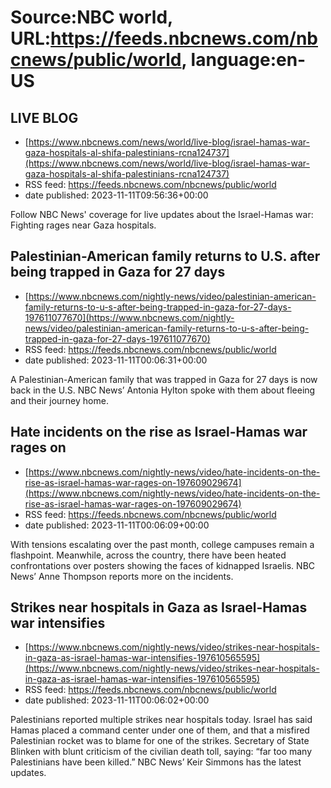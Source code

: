 # Source:NBC world, URL:https://feeds.nbcnews.com/nbcnews/public/world, language:en-US

## LIVE BLOG
 - [https://www.nbcnews.com/news/world/live-blog/israel-hamas-war-gaza-hospitals-al-shifa-palestinians-rcna124737](https://www.nbcnews.com/news/world/live-blog/israel-hamas-war-gaza-hospitals-al-shifa-palestinians-rcna124737)
 - RSS feed: https://feeds.nbcnews.com/nbcnews/public/world
 - date published: 2023-11-11T09:56:36+00:00

Follow NBC News' coverage for live updates about the Israel-Hamas war: Fighting rages near Gaza hospitals.

## Palestinian-American family returns to U.S. after being trapped in Gaza for 27 days
 - [https://www.nbcnews.com/nightly-news/video/palestinian-american-family-returns-to-u-s-after-being-trapped-in-gaza-for-27-days-197611077670](https://www.nbcnews.com/nightly-news/video/palestinian-american-family-returns-to-u-s-after-being-trapped-in-gaza-for-27-days-197611077670)
 - RSS feed: https://feeds.nbcnews.com/nbcnews/public/world
 - date published: 2023-11-11T00:06:31+00:00

A Palestinian-American family that was trapped in Gaza for 27 days is now back in the U.S. NBC News’ Antonia Hylton spoke with them about fleeing and their journey home.

## Hate incidents on the rise as Israel-Hamas war rages on
 - [https://www.nbcnews.com/nightly-news/video/hate-incidents-on-the-rise-as-israel-hamas-war-rages-on-197609029674](https://www.nbcnews.com/nightly-news/video/hate-incidents-on-the-rise-as-israel-hamas-war-rages-on-197609029674)
 - RSS feed: https://feeds.nbcnews.com/nbcnews/public/world
 - date published: 2023-11-11T00:06:09+00:00

With tensions escalating over the past month, college campuses remain a flashpoint. Meanwhile, across the country, there have been heated confrontations over posters showing the faces of kidnapped Israelis. NBC News’ Anne Thompson reports more on the incidents.

## Strikes near hospitals in Gaza as Israel-Hamas war intensifies
 - [https://www.nbcnews.com/nightly-news/video/strikes-near-hospitals-in-gaza-as-israel-hamas-war-intensifies-197610565595](https://www.nbcnews.com/nightly-news/video/strikes-near-hospitals-in-gaza-as-israel-hamas-war-intensifies-197610565595)
 - RSS feed: https://feeds.nbcnews.com/nbcnews/public/world
 - date published: 2023-11-11T00:06:02+00:00

Palestinians reported multiple strikes near hospitals today. Israel has said Hamas placed a command center under one of them, and that a misfired Palestinian rocket was to blame for one of the strikes. Secretary of State Blinken with blunt criticism of the civilian death toll, saying: “far too many Palestinians have been killed.” NBC News’ Keir Simmons has the latest updates.

